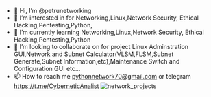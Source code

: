 - 👋 Hi, I’m @petrunetworking
- 👀 I’m interested in for Networking,Linux,Network Security, Ethical Hacking,Pentesting,Python,
- 🌱 I’m currently learning Networking,Linux,Network Security, Ethical Hacking,Pentesting,Python
- 💞️ I’m looking to collaborate on for project Linux Adminstration GUI,Network and Subnet Calculator(VLSM,FLSM,Subnet Generate,Subnet Information,etc),Maintenance Switch and Configuration GUI etc...
- 📫 How to reach me pythonnetwork70@gmail.com or telegram https://t.me/CyberneticAnalist
![network_projects](https://user-images.githubusercontent.com/126423814/233876097-a579c4e4-923a-4f10-9b72-609351fadfbc.png)

<!---
petrunetworking/petrunetworking is a ✨ special ✨ repository because its `README.md` (this file) appears on your GitHub profile.
You can click the Preview link to take a look at your changes.
--->

